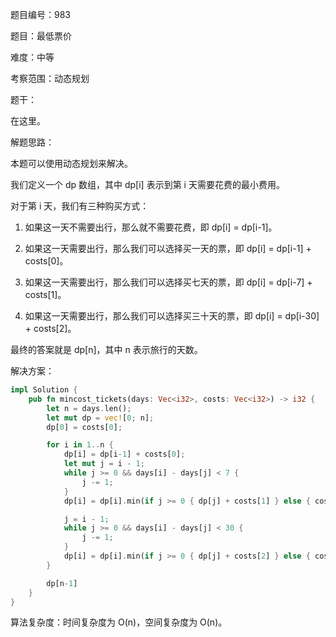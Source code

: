 题目编号：983

题目：最低票价

难度：中等

考察范围：动态规划

题干：

在这里。

解题思路：

本题可以使用动态规划来解决。

我们定义一个 dp 数组，其中 dp[i] 表示到第 i 天需要花费的最小费用。

对于第 i 天，我们有三种购买方式：

1. 如果这一天不需要出行，那么就不需要花费，即 dp[i] = dp[i-1]。

2. 如果这一天需要出行，那么我们可以选择买一天的票，即 dp[i] = dp[i-1] + costs[0]。

3. 如果这一天需要出行，那么我们可以选择买七天的票，即 dp[i] = dp[i-7] + costs[1]。

4. 如果这一天需要出行，那么我们可以选择买三十天的票，即 dp[i] = dp[i-30] + costs[2]。

最终的答案就是 dp[n]，其中 n 表示旅行的天数。

解决方案：

```rust
impl Solution {
    pub fn mincost_tickets(days: Vec<i32>, costs: Vec<i32>) -> i32 {
        let n = days.len();
        let mut dp = vec![0; n];
        dp[0] = costs[0];

        for i in 1..n {
            dp[i] = dp[i-1] + costs[0];
            let mut j = i - 1;
            while j >= 0 && days[i] - days[j] < 7 {
                j -= 1;
            }
            dp[i] = dp[i].min(if j >= 0 { dp[j] + costs[1] } else { costs[1] });

            j = i - 1;
            while j >= 0 && days[i] - days[j] < 30 {
                j -= 1;
            }
            dp[i] = dp[i].min(if j >= 0 { dp[j] + costs[2] } else { costs[2] });
        }

        dp[n-1]
    }
}
```

算法复杂度：时间复杂度为 O(n)，空间复杂度为 O(n)。